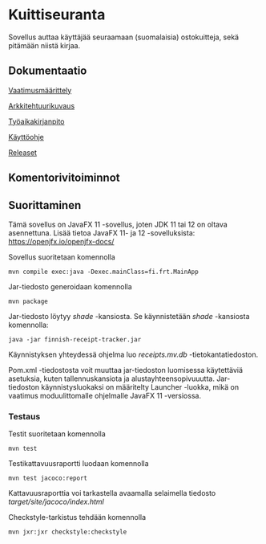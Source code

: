 # Kuittiseuranta

Sovellus auttaa käyttäjää seuraamaan (suomalaisia) ostokuitteja, sekä pitämään niistä kirjaa.

## Dokumentaatio

[Vaatimusmäärittely](./dokumentaatio/vaatimusmaarittely.md)

[Arkkitehtuurikuvaus](./dokumentaatio/arkkitehtuuri.md)

[Työaikakirjanpito](./dokumentaatio/tuntikirjanpito.md)

[Käyttöohje](./dokumentaatio/käyttöohje.md)

[Releaset](https://github.com/ric-rai/finnish-receipt-tracker/releases)

## Komentorivitoiminnot

## Suorittaminen

Tämä sovellus on JavaFX 11 -sovellus, joten JDK 11 tai 12 on oltava asennettuna. 
Lisää tietoa JavaFX 11- ja 12 -sovelluksista: https://openjfx.io/openjfx-docs/

Sovellus suoritetaan komennolla

```
mvn compile exec:java -Dexec.mainClass=fi.frt.MainApp
```

Jar-tiedosto generoidaan komennolla

```
mvn package
```

Jar-tiedosto löytyy _shade_ -kansiosta. Se käynnistetään _shade_ -kansiosta komennolla:

```
java -jar finnish-receipt-tracker.jar
```

Käynnistyksen yhteydessä ohjelma luo _receipts.mv.db_ -tietokantatiedoston.

Pom.xml -tiedostosta voit muuttaa jar-tiedoston luomisessa käytettäviä asetuksia, 
kuten tallennuskansiota ja alustayhteensopivuuutta. Jar-tiedoston käynnistysluokaksi on
määritelty Launcher -luokka, mikä on vaatimus moduulittomalle ohjelmalle JavaFX 11 -versiossa.

### Testaus


Testit suoritetaan komennolla

```
mvn test
```

Testikattavuusraportti luodaan komennolla

```
mvn test jacoco:report
```

Kattavuusraporttia voi tarkastella avaamalla selaimella tiedosto _target/site/jacoco/index.html_


Checkstyle-tarkistus tehdään komennolla

```
mvn jxr:jxr checkstyle:checkstyle
```

